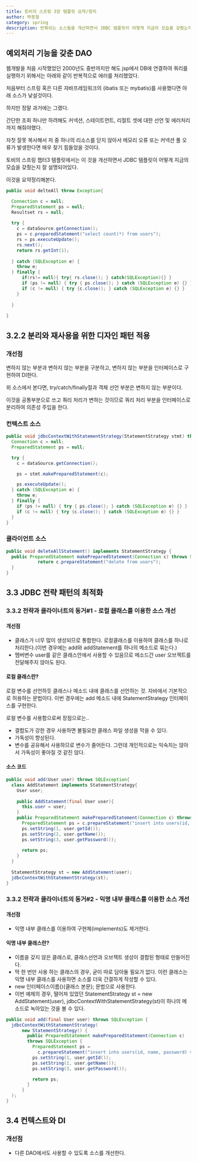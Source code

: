 ```yaml
---
title: 토비의 스프링 3장 템플릿 요약/정리
author: 박종철
category: spring
description: 반복되는 소스들을 개선하면서 JDBC 템플릿이 어떻게 지금의 모습을 갖췄는지 설명있는 챕터3을 요약해본다.
---
```


## 예외처리 기능을 갖춘 DAO

웹개발을 처음 시작했었던 2000년도 중반까지만 해도 jsp에서 DB에 연결하여 쿼리를 실행하기 위해서는 아래와 같이 반복적으로 에러를 처리했었다.

처음부터 스프링 혹은 다른 자바프레임워크의 (ibatis 또는 mybatis)를 사용했다면 아래 소스가 낯설것이다.

하지만 정말 과거에는 그랬다.

간단한 조회 하나만 하려해도 커넥션, 스테이트먼트, 리절트 셋에 대한 선언 및 에러처리까지 해줘야했다.

자칫 잘못 복사해서 저 중 하나의 리소스를 닫지 않아서 메모리 오류 또는 커넥션 풀 오류가 발생한다면 매우 찾기 힘들었을 것이다.

토비의 스프링 챕터3 템플릿에서는 이 것을 개선하면서 JDBC 템플릿이 어떻게 지금의 모습을 갖췄는지 잘 설명되어있다.

이것을 요약정리해본다.

``` java
public void delteAll throw Exception{

  Connection c = null;
  PreparedStatement ps = null;
  Resultset rs = null;
  
  try {
    c = dataSource.getConnection();
    ps = c.preparedStatement("select count(*) from users");
    rs = ps.executeUpdate();    
    rs.next();
    return rs.getInt(1);
    
  } catch (SQLException e) {
    throw e;
  } finally {
      if(rs!= null){ try{ rs.close(); } catch(SQLException){} }
      if (ps != null) { try { ps.close(); } catch (SQLException e) {} }
      if (c != null) { try {c.close(); } catch (SQLException e) {} }
    }
    
  }
  
}
```

## 3.2.2 분리와 재사용을 위한 디자인 패턴 적용
### 개선점
변하지 않는 부분과 변하지 않는 부분을 구분하고, 변하지 않는 부분을 인터페이스로 구현하여 DI한다.

위 소스에서 본다면, try/catch/finally절과 객체 선언 부분은 변하지 않는 부분이다.

이것을 공통부분으로 쓰고 쿼리 처리가 변하는 것이므로 쿼리 처리 부분을 인터페이스로 분리하여 의존성 주입을 한다.

### 컨텍스트 소스
``` java
public void jdbcContextWithStatementStrategy(StatementStrategy stmt) throws SQLException {
  Connection c = null;
  PreparedStatement ps = null;

  try {
    c = dataSource.getConnection();

    ps = stmt.makePreparedStatement(c);

    ps.executeUpdate();
  } catch (SQLException e) {
    throw e;
  } finally {
    if (ps != null) { try { ps.close(); } catch (SQLException e) {} }
    if (c != null) { try {c.close(); } catch (SQLException e) {} }
  }
}
```

### 클라이언트 소스
``` java
public void deleteAllStatement() implements StatementStrategy {
  public PreparedStatement makePreparedStatement(Connection c) throws SQLException {
            return c.prepareStatement("delete from users");
  }
}
```

## 3.3 JDBC 전략 패턴의 최적화
### 3.3.2 전략과 클라이너트의 동거#1 - 로컬 클래스를 이용한 소스 개선
#### 개선점
- 클래스가 너무 많이 생성되므로 통합한다. 로컬클래스를 이용하여 클래스를 하나로 처리한다.(이번 경우에는 add와 addStatement를 하나의 메소드로 묶는다.)
- 멤버변수 user를 같은 클래스안에서 사용할 수 있음므로 메소드간 user 오브젝트를 전달해주지 않아도 된다.

#### 로컬 클래스란?
로컬 변수를 선언하듯 클래스나 메소드 내에 클래스를 선언하는 것. 자바에서 기본적으로 허용하는 문법이다. 이번 경우에는 add 메소드 내에 StatementStrategy 인터페이스를 구현한다.

로컬 변수를 사용함으로써 장점으로는..
- 결합도가 강한 경우 사용하면 불필요한 클래스 파일 생성을 막을 수 있다.
- 가독성이 향상된다.
- 변수를 공유해서 사용하므로 변수가 줄어든다.
그런데 개인적으로는 익숙치는 않아서 가독성이 좋아질 것 같진 않다.

#### 소스 코드
``` java
public void add(User user) throws SQLException{
  class AddStatement implements StatementStrategy{
    User user;
    
    public AddStatement(final User user){
      this.user = user;
    }
    public PreparedStatement makePreparedStatement(Connection c) throws SQLException{
      PreparedStatement ps = c.prepareStatement("insert into users(id, name, password) values(?, ?, ?)");
      ps.setString(1, user.getId());
      ps.setString(2, user.getName());
      ps.setString(3, user.getPassword());
      
      return ps;
    }
  }
  
  StatementStrategy st = new AddStatement(user);
  jdbcContextWithStatementStrategy(st);
}
```

### 3.3.2 전략과 클라이너트의 동거#2 - 익명 내부 클래스를 이용한 소스 개선
#### 개선점
- 익명 내부 클래스를 이용하여 구현체(implements)도 제거한다.

#### 익명 내부 클래스란?
- 이름을 갖지 않은 클래스로, 클래스선언과 오브젝트 생성이 결합된 형태로 만들어진다.
- 딱 한 번만 사용 하는 클래스의 경우, 굳이 따로 담아둘 필요가 없다. 이런 클래스는 익명 내부 클래스를 사용하면 소스를 더욱 간결하게 작성할 수 있다.
- new 인터페이스이름(){클래스 본문}; 문법으로 사용한다.
- 이번 예제의 경우, 떨어져 있었던 StatementStrategy st = new AddStatement(user), jdbcContextWithStatementStrategy(st)이 하나의 메소드로 녹아있는 것을 볼 수 있다.

``` java
public void add(final User user) throws SQLException {
  jdbcContextWithStatementStrategy(
      new StatementStrategy() {			
        public PreparedStatement makePreparedStatement(Connection c)
        throws SQLException {
          PreparedStatement ps = 
            c.prepareStatement("insert into users(id, name, password) values(?,?,?)");
          ps.setString(1, user.getId());
          ps.setString(2, user.getName());
          ps.setString(3, user.getPassword());

          return ps;
        }
      }
  );
}
```

## 3.4 컨텍스트와 DI
### 개선점
- 다른 DAO에서도 사용할 수 있도록 소스를 개선한다.
